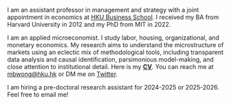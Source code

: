 I am an assistant professor in management and strategy with a joint appointment in economics at [HKU Business School](https://www.hkubs.hku.hk/). I received my BA from Harvard University in 2012 and my PhD from MIT in 2022. 

I am an applied microeconomist. I study labor, housing, organizational, and monetary economics. My research aims to understand the microstructure of markets using an eclectic mix of methodological tools, including transparent data analysis and causal identification, parsimonious model-making, and close attention to institutional detail. Here is my __[CV](/pdf/CV.pdf)__. You can reach me at [mbwong@hku.hk](mailto:mbwong@hku.hk) or DM me on [Twitter](https://twitter.com/mbwong). 

I am hiring a pre-doctoral research assistant for 2024-2025 or 2025-2026. Feel free to email me! 
